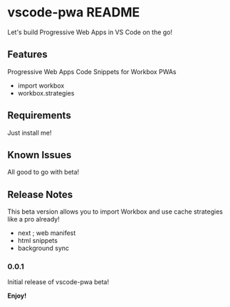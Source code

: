 # vscode-pwa README

Let's build Progressive Web Apps in VS Code on the go!

## Features

Progressive Web Apps Code Snippets for Workbox PWAs

  - import workbox
  - workbox.strategies

## Requirements

Just install me!

## Known Issues

All good to go with beta!

## Release Notes

This beta version allows you to import Workbox and use cache strategies like a pro already!
   
   - next ; web manifest
   - html snippets
   - background sync

### 0.0.1

Initial release of vscode-pwa beta!

**Enjoy!**
